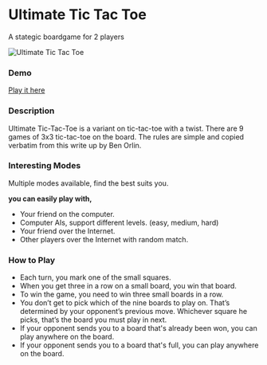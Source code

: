 Ultimate Tic Tac Toe
========

A stategic boardgame for 2 players

![Ultimate Tic Tac Toe](http://s3-ap-southeast-2.amazonaws.com/tantanguanguan-file-uploader/M3p8dbbT0bwmkn19.png)

### Demo

[Play it here](http://ultimate.tantanguanguan.com/)

### Description

Ultimate Tic-Tac-Toe is a variant on tic-tac-toe with a twist. There are 9 games of 3x3 tic-tac-toe on the board. The rules are simple and copied verbatim from this write up by Ben Orlin.

### Interesting Modes

Multiple modes available, find the best suits you.

**you can easily play with,**

  * Your friend on the computer.
  * Computer AIs, support different levels. (easy, medium, hard)
  * Your friend over the Internet.
  * Other players over the Internet with random match.

### How to Play

* Each turn, you mark one of the small squares.
* When you get three in a row on a small board, you win that board.
* To win the game, you need to win three small boards in a row.
* You don’t get to pick which of the nine boards to play on. That’s determined by your opponent’s previous move. Whichever square he picks, that’s the board you must play in next.
* If your opponent sends you to a board that's already been won, you can play anywhere on the board.
* If your opponent sends you to a board that's full, you can play anywhere on the board.

